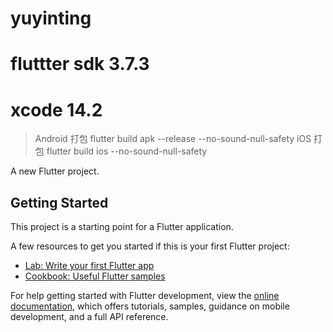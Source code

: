# yuyinting
# fluttter sdk 3.7.3
# xcode 14.2

> Android 打包 flutter build apk --release --no-sound-null-safety
> iOS 打包  flutter build ios  --no-sound-null-safety


A new Flutter project.

## Getting Started

This project is a starting point for a Flutter application.

A few resources to get you started if this is your first Flutter project:

- [Lab: Write your first Flutter app](https://docs.flutter.dev/get-started/codelab)
- [Cookbook: Useful Flutter samples](https://docs.flutter.dev/cookbook)

For help getting started with Flutter development, view the
[online documentation](https://docs.flutter.dev/), which offers tutorials,
samples, guidance on mobile development, and a full API reference.
